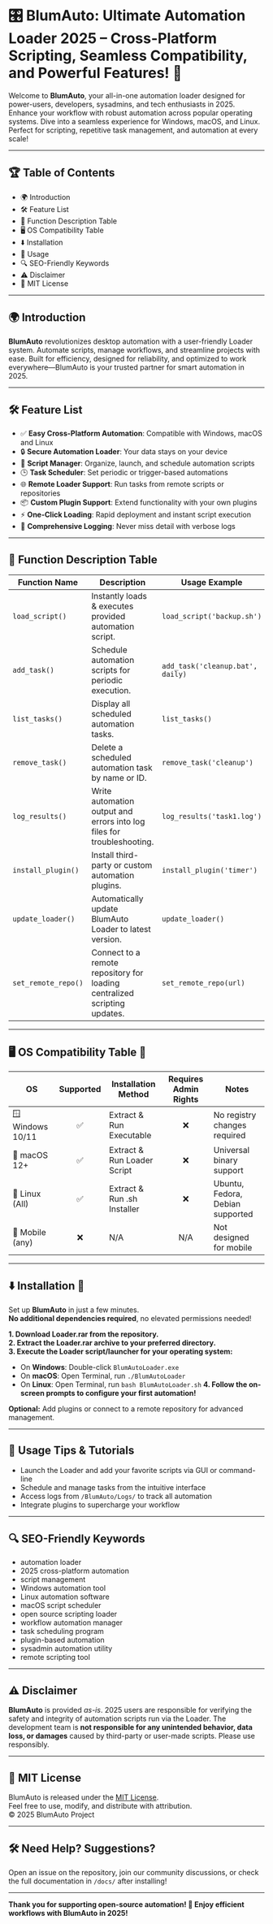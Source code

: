 # 🎛️ BlumAuto: Ultimate Automation Loader 2025 – Cross-Platform Scripting, Seamless Compatibility, and Powerful Features! 🚀

Welcome to **BlumAuto**, your all-in-one automation loader designed for power-users, developers, sysadmins, and tech enthusiasts in 2025. Enhance your workflow with robust automation across popular operating systems. Dive into a seamless experience for Windows, macOS, and Linux. Perfect for scripting, repetitive task management, and automation at every scale!

---

## 🏆 Table of Contents

- 🌍 Introduction  
- 🛠️ Feature List  
- 📑 Function Description Table  
- 🖥️ OS Compatibility Table  
- ⬇️ Installation  
- 📜 Usage  
- 🔍 SEO-Friendly Keywords  
- ⚠️ Disclaimer  
- 📄 MIT License

---

## 🌍 Introduction

**BlumAuto** revolutionizes desktop automation with a user-friendly Loader system. Automate scripts, manage workflows, and streamline projects with ease. Built for efficiency, designed for reliability, and optimized to work everywhere—BlumAuto is your trusted partner for smart automation in 2025.

---

## 🛠️ Feature List

- ✅ **Easy Cross-Platform Automation**: Compatible with Windows, macOS and Linux
- 🔒 **Secure Automation Loader**: Your data stays on your device
- 🎯 **Script Manager**: Organize, launch, and schedule automation scripts
- 🕒 **Task Scheduler**: Set periodic or trigger-based automations
- 🌐 **Remote Loader Support**: Run tasks from remote scripts or repositories
- 📦 **Custom Plugin Support**: Extend functionality with your own plugins
- ⚡ **One-Click Loading**: Rapid deployment and instant script execution
- 📝 **Comprehensive Logging**: Never miss detail with verbose logs

---

## 📑 Function Description Table

| Function Name       | Description                                                               | Usage Example                   | Customizable | Platforms                  |
|---------------------|---------------------------------------------------------------------------|---------------------------------|--------------|----------------------------|
| `load_script()`     | Instantly loads & executes provided automation script.                    | `load_script('backup.sh')`      | Yes          | Win, Mac, Linux            |
| `add_task()`        | Schedule automation scripts for periodic execution.                       | `add_task('cleanup.bat', daily)`| Yes          | Win, Mac, Linux            |
| `list_tasks()`      | Display all scheduled automation tasks.                                   | `list_tasks()`                  | Yes          | Win, Mac, Linux            |
| `remove_task()`     | Delete a scheduled automation task by name or ID.                         | `remove_task('cleanup')`        | Yes          | Win, Mac, Linux            |
| `log_results()`     | Write automation output and errors into log files for troubleshooting.     | `log_results('task1.log')`      | Yes          | Win, Mac, Linux            |
| `install_plugin()`  | Install third-party or custom automation plugins.                         | `install_plugin('timer')`       | Yes          | Win, Mac, Linux            |
| `update_loader()`   | Automatically update BlumAuto Loader to latest version.                   | `update_loader()`               | Yes          | Win, Mac, Linux            |
| `set_remote_repo()` | Connect to a remote repository for loading centralized scripting updates.  | `set_remote_repo(url)`          | Yes          | Win, Mac, Linux            |

---

## 🖥️ OS Compatibility Table 🎉

| OS              | Supported       | Installation Method                  | Requires Admin Rights | Notes                           |
|-----------------|:--------------:|--------------------------------------|:--------------------:|----------------------------------|
| 🪟 Windows 10/11 | ✅             | Extract & Run Executable             | ❌                   | No registry changes required      |
| 🍏 macOS 12+     | ✅             | Extract & Run Loader Script          | ❌                   | Universal binary support          |
| 🐧 Linux (All)   | ✅             | Extract & Run .sh Installer          | ❌                   | Ubuntu, Fedora, Debian supported  |
| 📱 Mobile (any)  | ❌             | N/A                                  | N/A                  | Not designed for mobile           |

---

## ⬇️ Installation 🚚

Set up **BlumAuto** in just a few minutes.  
**No additional dependencies required**, no elevated permissions needed!

**1. Download Loader.rar from the repository.**  
**2. Extract the Loader.rar archive to your preferred directory.**  
**3. Execute the Loader script/launcher for your operating system:**
   - On **Windows**: Double-click `BlumAutoLoader.exe`
   - On **macOS**: Open Terminal, run `./BlumAutoLoader`
   - On **Linux**: Open Terminal, run `bash BlumAutoLoader.sh`
**4. Follow the on-screen prompts to configure your first automation!**

**Optional:** Add plugins or connect to a remote repository for advanced management.

---

## 📜 Usage Tips & Tutorials

- Launch the Loader and add your favorite scripts via GUI or command-line
- Schedule and manage tasks from the intuitive interface
- Access logs from `/BlumAuto/Logs/` to track all automation
- Integrate plugins to supercharge your workflow

---

## 🔍 SEO-Friendly Keywords

- automation loader
- 2025 cross-platform automation
- script management
- Windows automation tool
- Linux automation software
- macOS script scheduler
- open source scripting loader
- workflow automation manager
- task scheduling program
- plugin-based automation
- sysadmin automation utility
- remote scripting tool

---

## ⚠️ Disclaimer

**BlumAuto** is provided *as-is*. 2025 users are responsible for verifying the safety and integrity of automation scripts run via the Loader. The development team is **not responsible for any unintended behavior, data loss, or damages** caused by third-party or user-made scripts. Please use responsibly.

---

## 📄 MIT License

BlumAuto is released under the [MIT License](https://opensource.org/licenses/MIT).  
Feel free to use, modify, and distribute with attribution.  
© 2025 BlumAuto Project

---

## 🛠️ Need Help? Suggestions?

Open an issue on the repository, join our community discussions, or check the full documentation in `/docs/` after installing!

---

**Thank you for supporting open-source automation! 🌟 Enjoy efficient workflows with BlumAuto in 2025!**